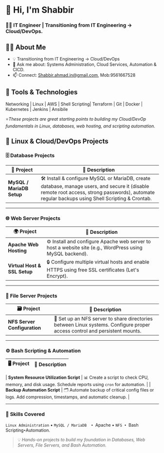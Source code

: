  # 👋 Hi, I'm Shabbir
 ### 🧑‍💻 IT Engineer | Transitioning from IT Engineering → Cloud/DevOps.

## 🧑‍💻 About Me
- 💡 Transitioning from IT Engineering → Cloud/DevOps
- 💬 Ask me about: Systems Administration, Cloud Services, Automation & CICD.
- 📫 Connect: Shabbir.ahmad.in@gmail.com, Mob:9561667528

  
## 🔧 Tools & Technologies
Networking | Linux | AWS | Shell Scripting| Terraform | Git | Docker | Kubernetes | Jenkins | Ansibile

⭐*These projects are great starting points to building my Cloud/DevOp fundamentals in Linux, databases, web hosting, and scripting automation.*
 
## 🚀 Linux & Cloud/DevOps Projects

### 🗄️ **Database Projects**
| 🔢 **Project** | 🧠 **Description** |
|----------------|------------------|
| **MySQL / MariaDB Setup** | 🛠️ Install & configure MySQL or MariaDB, create database, manage users, and secure it (disable remote root access, strong passwords), automate regular backups using Shell Scripting & Crontab. |

---

### 🌐 **Web Server Projects**
| 🌍 **Project** | 🧠 **Description** |
|----------------|------------------|
| **Apache  Web Hosting** | ⚙️ Install and configure Apache web server to host a  website site (e.g., WordPress using MySQL backend). |
| **Virtual Host & SSL Setup** | 🔒 Configure multiple virtual hosts and enable HTTPS using free SSL certificates (Let's Encrypt). |

---

### 📂 **File Server Projects**
| 🗃️ **Project** | 🧠 **Description** |
|----------------|------------------|
| **NFS Server Configuration** | 📡 Set up an NFS server to share directories between Linux systems. Configure proper access control and persistent mounts. |


---

### ⚙️ **Bash Scripting & Automation**
| 🖥️ **Project** | 🧠 **Description** |
|----------------|------------------|
 
| **System Resource Utilization Script** | 📊 Create a script to check CPU, memory, and disk usage. Schedule reports using `cron` for automation. |
| **Backup Automation Script** | 🗂️ Automate backup of critical config files or logs. Add compression, timestamps, and automatic cleanup. |

---

### 🧰 **Skills Covered**
`Linux Administration` • `MySQL / MariaDB  • `Apache  • `NFS • `Bash Scripting` • `Automation.

> 💡 *Hands-on projects to build my foundation in Databases, Web Servers, File Servers, and Bash Automation.*
